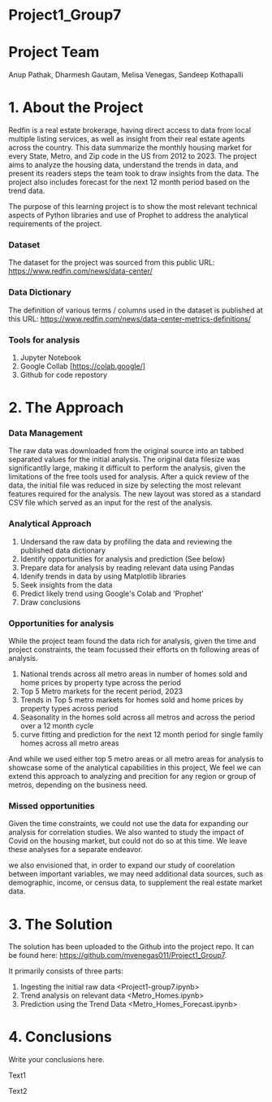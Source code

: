 # Project1_Group7

# Project Team
Anup Pathak, Dharmesh Gautam, Melisa Venegas, Sandeep Kothapalli

# 1. About the Project
Redfin is a real estate brokerage, having direct access to data from local multiple listing services, as well as insight from their real estate agents across the country. This data summarize the monthly housing market for every State, Metro, and Zip code in the US from 2012 to 2023. The project aims to analyze the housing data, understand the trends in data, and present its readers steps the team took to draw insights from the data. The project also includes forecast for the next 12 month period based on the trend data. 

The purpose of this learning project is to show the most relevant technical aspects of Python libraries and use of Prophet to address the analytical requirements of the project.

### Dataset
The dataset for the project was sourced from this public URL: https://www.redfin.com/news/data-center/ 

### Data Dictionary
The definition of various terms / columns used in the dataset is published at this URL: https://www.redfin.com/news/data-center-metrics-definitions/

### Tools for analysis
1. Jupyter Notebook
2. Google Collab [https://colab.google/]
3. Github for code repostory 

# 2. The Approach

### Data Management
The raw data was downloaded from the original source into an tabbed separated values for the initial analysis. The original data filesize was significantlly large, making it difficult to perform the analysis, given the limitations of the free tools used for analysis. After a quick review of the data, the initial file was reduced in size by selecting the most relevant features required for the analysis. The new layout was stored as a standard CSV file which served as an input for the rest of the analysis.

### Analytical Approach
1. Undersand the raw data by profiling the data and reviewing the published data dictionary
2. Identify opportunities for analysis and prediction (See below)
3. Prepare data for analysis by reading relevant data using Pandas
4. Idenify trends in data by using Matplotlib libraries 
5. Seek insights from the data
6. Predict likely trend using Google's Colab and 'Prophet'
7. Draw conclusions

### Opportunities for analysis
While the project team found the data rich for analysis, given the time and project constraints, the team focussed their efforts on th following areas of analysis. 
1. National trends  across all metro areas in number of homes sold and home prices by property type across the period
2. Top 5 Metro markets for the recent period, 2023
3. Trends in Top 5 metro markets for homes sold and home prices by property types across period
4. Seasonality in the homes sold across all metros and across the period over a 12 month cycle
5. curve fitting and prediction for the next 12 month period for single family homes across all metro areas

And while we used either top 5 metro areas  or all metro areas for analysis to showcase some of the analytical capabilities in this project, We feel we can extend this approach to analyzing and precition for any region or group of metros, depending on the business need.

### Missed opportunities
Given the time constraints, we could not use the data for expanding our analysis for correlation studies. We also wanted to study the impact of Covid on the housing market, but could not do so at this time. We leave these analyses for a separate endeavor.

we also envisioned that, in order to expand our study of coorelation between important variables, we may need additional data sources, such as demographic, income, or census data, to supplement the real estate market data.

# 3. The Solution
The solution has been uploaded to the Github into the project repo. It can be found here: https://github.com/mvenegas011/Project1_Group7.

It primarily consists of three parts:
1. Ingesting the initial raw data <Project1-group7.ipynb>
2. Trend analysis on relevant data <Metro_Homes.ipynb>
3. Prediction using the Trend Data <Metro_Homes_Forecast.ipynb>
   
# 4. Conclusions
Write your conclusions here.

Text1

Text2
